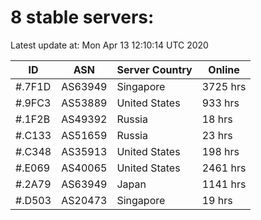 # 8 stable servers:

Latest update at: Mon Apr 13 12:10:14 UTC 2020

| ID | ASN | Server Country | Online |
| -- | --- | -------------- | ------ |
| #.7F1D | AS63949 | Singapore | 3725 hrs |
| #.9FC3 | AS53889 | United States | 933 hrs |
| #.1F2B | AS49392 | Russia | 18 hrs |
| #.C133 | AS51659 | Russia | 23 hrs |
| #.C348 | AS35913 | United States | 198 hrs |
| #.E069 | AS40065 | United States | 2461 hrs |
| #.2A79 | AS63949 | Japan | 1141 hrs |
| #.D503 | AS20473 | Singapore | 19 hrs |

